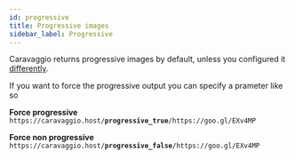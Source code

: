 ```yaml
---
id: progressive
title: Progressive images
sidebar_label: Progressive
---
```


Caravaggio returns progressive images by default, unless you configured it [differently](configuration.md#progressive-images).

If you want to force the progressive output you can specify a prameter like so

**Force progressive**    
<code>https&#8203;:&#8203;//caravaggio.host/<strong>progressive_true</strong>/https&#8203;:&#8203;//goo.gl/EXv4MP</code>

**Force non progressive**     
<code>https&#8203;:&#8203;//caravaggio.host/<strong>progressive_false</strong>/https&#8203;:&#8203;//goo.gl/EXv4MP</code>
